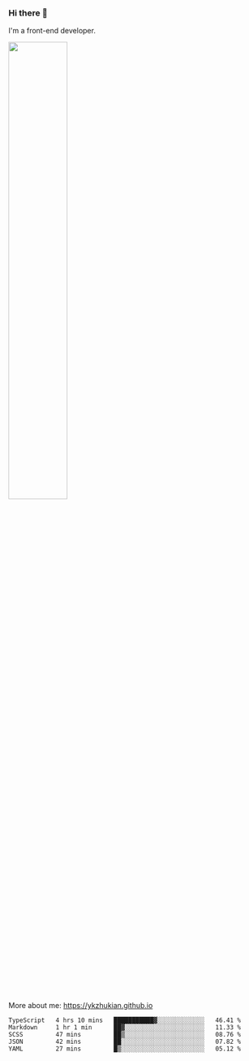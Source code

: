 ### Hi there 👋

I'm a front-end developer.

[<img width="48%" src="https://github-readme-stats.vercel.app/api?username=ykzhukian&show_icons=true&theme=dracula">](https://github.com/anuraghazra/github-readme-stats)

More about me: 
https://ykzhukian.github.io

<!--START_SECTION:waka-->
```text
TypeScript   4 hrs 10 mins   ███████████▓░░░░░░░░░░░░░   46.41 % 
Markdown     1 hr 1 min      ██▓░░░░░░░░░░░░░░░░░░░░░░   11.33 % 
SCSS         47 mins         ██▒░░░░░░░░░░░░░░░░░░░░░░   08.76 % 
JSON         42 mins         ██░░░░░░░░░░░░░░░░░░░░░░░   07.82 % 
YAML         27 mins         █▒░░░░░░░░░░░░░░░░░░░░░░░   05.12 % 
```
<!--END_SECTION:waka-->

